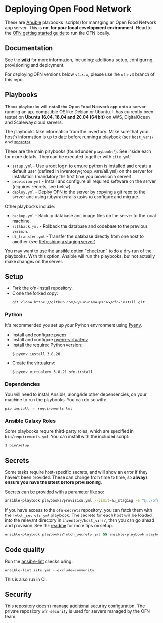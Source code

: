 Deploying Open Food Network
===========================

These are [Ansible](http://docs.ansible.com/ansible/) playbooks (scripts) for managing an Open Food Network app server. This is **not for your local development environment**. Head to the [OFN getting started guide](https://github.com/openfoodfoundation/openfoodnetwork/blob/master/GETTING_STARTED.md) to run the OFN locally.

## Documentation
See the [**wiki**](https://github.com/openfoodfoundation/ofn-install/wiki) for more information, including: additional setup, configuring, provisioning and deployment.

For deploying OFN versions below `v4.x.x`, please use the `ofn-v3` branch of this repo.

## Playbooks

These playbooks will install the Open Food Network app onto a server running an apt-compatible OS like Debian or Ubuntu. It has currently been tested on **Ubuntu 16.04, 18.04 and 20.04 (64 bit)** on AWS, DigitalOcean and Scaleway cloud servers.

The playbooks take information from the inventory. Make sure that your host's information is up to date before running a playbook (see `host_vars/` and [secrets](#secrets)).

These are the main playbooks (found under `playbooks/`). See inside each for more details. They can be executed together with `site.yml`:

* `setup.yml` - Use a root login to ensure python is installed and create a default user (defined in inventory/group_vars/all.yml) on the server for installation (mandatory the first time you provision a server).
* `provision.yml` - Install and configure all required software on the server (requires secrets, see below).
* `deploy.yml` - Deploy OFN to the server by copying a git repo to the server and using ruby/rake/rails tasks to configure and migrate.

Other playbooks include:
* `backup.yml` - Backup database and image files on the server to the local machine.
* `rollback.yml` - Rollback the database and codebase to the previous version.
* `db_transfer.yml` - Transfer the database directly from one host to another (see [Refreshing a staging server](https://github.com/openfoodfoundation/ofn-install/wiki/Refreshing-a-staging-server))

You may want to use the [ansible option "checkrun"](http://docs.ansible.com/playbooks_checkmode.html) to do a dry-run of the playbooks. With this option, Ansible will run the playbooks, but not actually make changes on the server.


## Setup

* Fork the ofn-install repository.
* Clone the forked copy:
  ```
  git clone https://github.com/<your-namespace>/ofn-install.git
  ```

### Python

It's recommended you set up your Python environment using [Pyenv](https://github.com/pyenv/pyenv).

* Install and configure [pyenv](https://github.com/pyenv/pyenv)
* Install and configure [pyenv-virtualenv](https://github.com/pyenv/pyenv-virtualenv)
* Install the required Python version:
  ```
  $ pyenv install 3.8.20
  ```
* Create the virtualenv:
  ```
  $ pyenv virtualenv 3.8.20 ofn-install
  ```

### Dependencies

You will need to install Ansible, alongside other dependencies, on your machine to run the playbooks. You can do so with:

```
pip install -r requirements.txt
```

### Ansible Galaxy Roles

Some playbooks require third-party roles, which are specified in `bin/requirements.yml`. You can install with the included script:

```
$ bin/setup
```

## Secrets

Some tasks require host-specific secrets, and will show an error if they haven't been provided. These can change from time to time, so **always ensure you have the latest before provisioning**.

Secrets can be provided with a parameter like so:

```sh
ansible-playbook playbooks/provision.yml --limit=au_staging -e "@../ofn-secrets/au_staging/secrets.yml" --ask-vault-pass
```

If you have access to the `ofn-secrets` repository, you can fetch them with the `fetch_secrets.yml` playbook. The secrets for each host will be loaded into the relevant directory in `inventory/host_vars/`, then you can go ahead and provision. See the [readme](https://github.com/openfoodfoundation/ofn-secrets/#readme) for more tips on setup.

```sh
ansible-playbook playbooks/fetch_secrets.yml && ansible-playbook playbooks/provision.yml
```

## Code quality

Run the [ansible-lint](https://github.com/willthames/ansible-lint) checks using:
```
ansible-lint site.yml --exclude=community
```

This is also run in CI.

## Security

This repository doesn't manage additional security configuration. The private repository `ofn-security` is used for servers managed by the OFN team.
